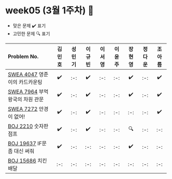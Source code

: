 # week05 (3월 1주차) :pencil:

- 맞은 문제 :heavy_check_mark: 표기
- 고민한 문제 :mag: 표기



|Problem No.|김민호|성민기|이규빈|이서영|이윤주|장현영|정다운|조아름|
|:---------------------------|:-----:|:-----:|:-----:|:-----:|:-----:|:-----:|:-----:|:-----:|
|[SWEA 4047](https://swexpertacademy.com/main/code/problem/problemDetail.do?contestProbId=AWIsY84KEPMDFAWN) 영준이의 카드카운팅|:heavy_check_mark:|:-:|:heavy_check_mark:|:-:|:-:|:heavy_check_mark:|:-:|:heavy_check_mark:|
|[SWEA 7964](https://swexpertacademy.com/main/code/problem/problemDetail.do?contestProbId=AWuSgKpqmooDFASy) 부먹왕국의 차원 관문|:heavy_check_mark:|:-:|:heavy_check_mark:|:-:|:-:|:heavy_check_mark:|:-:|:heavy_check_mark:|
|[SWEA 7272](https://swexpertacademy.com/main/code/problem/problemDetail.do?contestProbId=AWl0ZQ8qn7UDFAXz) 안경이 없어!|:heavy_check_mark:|:-:|:heavy_check_mark:|:-:|:-:|:-:|:-:|:heavy_check_mark:|
|[BOJ 2210](https://www.acmicpc.net/problem/2210) 숫자판 점프|:heavy_check_mark:|:-:|:heavy_check_mark:|:-:|:-:|:mag:|:-:|:-:|
|[BOJ 19637](https://www.acmicpc.net/problem/19637) IF문 좀 대신 써줘|:heavy_check_mark:|:-:|:-:|:-:|:-:|:heavy_check_mark:|:-:|:-:|
|[BOJ 15686](https://www.acmicpc.net/problem/15686) 치킨배달|:-:|:-:|:-:|:-:|:-:|:-:|:-:|:-:|
